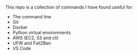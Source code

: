 This repo is a collection of commands I have found useful for:
- The command line
- Git
- Docker
- Python virtual environments
- AWS (EC2, S3 and cli)
- UFW and Fail2Ban
- VS Code
